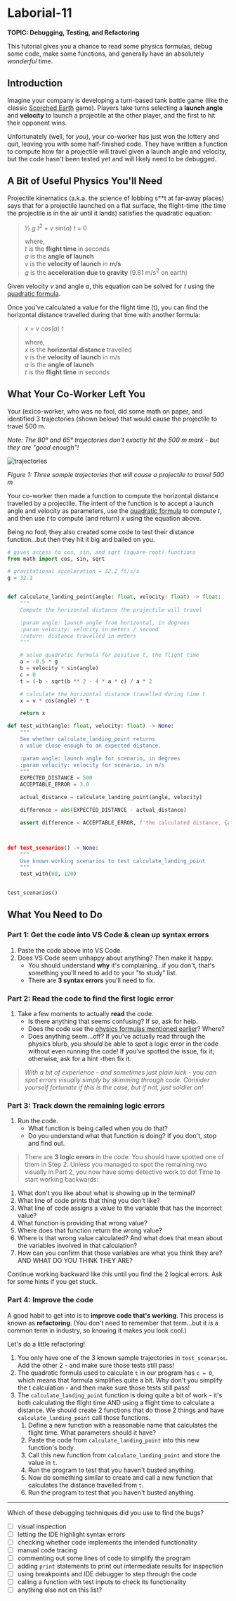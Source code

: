 # Laborial-11

**TOPIC: Debugging, Testing, and Refactoring**

This tutorial gives you a chance to read some physics formulas, debug some code, make some functions, and generally have an absolutely _wonderful_ time.

## Introduction

Imagine your company is developing a turn-based tank battle game (like the classic [Scorched Earth](https://en.wikipedia.org/wiki/Scorched_Earth_(video_game)) game). Players take turns selecting a **launch angle** and **velocity** to launch a projectile at the other player, and the first to hit their opponent wins.

Unfortunately (well, for _you_), your co-worker has just won the lottery and quit, leaving you with some half-finished code. They have written a function to compute how far a projectile will travel given a launch angle and velocity, but the code hasn't been tested yet and will likely need to be debugged. 

## A Bit of Useful Physics You'll Need

Projectile kinematics (a.k.a. the science of lobbing s**t at far-away places) says that for a projectile launched on a flat surface, the flight-time (the time the projectile is in the air until it lands) satisfies the quadratic equation:

> ½ *g t*<sup>2</sup> + *v* sin(*a*) *t* = 0
>  
> where,  <br>
> *t* is the **flight time** in seconds <br>
> *a* is the **angle of launch**  <br>
> *v* is the **velocity of launch** in **m/s**  <br>
> *g* is the **acceleration due to gravity** (9.81 m/s<sup>2</sup> on earth) 

Given velocity *v* and angle *a*, this equation can be solved for *t* using the [quadratic formula](https://en.wikipedia.org/wiki/Quadratic_formula).

Once you've calculated a value for the flight time (t), you can find the horizontal distance travelled during that time with another formula:

> *x* = *v* cos(*a*) *t*
> 
> where,  <br>
> *x* is the **horizontal distance** travelled  <br>
> *v* is the **velocity of launch** in m/s  <br>
> *a* is the **angle of launch**  <br>
> *t* is the **flight time** in seconds

## What Your Co-Worker Left You

Your (ex)co-worker, who was no fool, did some math on paper, and identified 3 trajectories (shown below) that would cause the projectile to travel 500 m.

_Note: The 80° and 65° trajectories don't exactly hit the 500 m mark - but they are "good enough"!_

![trajectories](images/trajectories.png)

*Figure 1: Three sample trajectories that will cause a projectile to travel 500 m*

Your co-worker then made a function to compute the horizontal distance travelled by a projectile. The intent of the function is to accept a launch angle and velocity as parameters, use the [quadratic formula](https://en.wikipedia.org/wiki/Quadratic_formula) to compute *t*, and then use *t* to compute (and return) *x* using the equation above.

Being no fool, they also created some code to test their distance function...but then they hit it big and bailed on you.

```python
# gives access to cos, sin, and sqrt (square-root) functions
from math import cos, sin, sqrt  

# gravitational acceleration = 32.2 ft/s/s
g = 32.2 


def calculate_landing_point(angle: float, velocity: float) -> float:
    """
    Compute the horizontal distance the projectile will travel

    :param angle: launch angle from horizontal, in degrees
    :param velocity: velocity in meters / second
    :return: distance travelled in meters
    """

    # solve quadratic formula for positive t, the flight time
    a = -0.5 * g
    b = velocity * sin(angle)
    c = 0
    t = (-b - sqrt(b ** 2 - 4 * a * c) / a * 2

    # calculate the horizontal distance travelled during time t
    x = v * cos(angle) * t

    return x

def test_with(angle: float, velocity: float) -> None:
    """
    See whether calculate_landing_point returns
    a value close enough to an expected distance.

    :param angle: launch angle for scenario, in degrees
    :param velocity: velocity for scenario, in m/s
    """
    EXPECTED_DISTANCE = 500
    ACCEPTABLE_ERROR = 3.0

    actual_distance = calculate_landing_point(angle, velocity)

    difference = abs(EXPECTED_DISTANCE - actual_distance)

    assert difference < ACCEPTABLE_ERROR, f'the calculated distance, {actual_distance:.1f} m, is not close enough to {EXPECTED_DISTANCE} m"



def test_scenarios() -> None:
    """
    Use known working scenarios to test calculate_landing_point
    """
    test_with(80, 120)


test_scenarios()
```




## What You Need to Do

### Part 1: Get the code into VS Code & clean up syntax errors

1. Paste the code above into VS Code.
2. Does VS Code seem unhappy about anything? Then make it happy.
   - You should understand **why** it's complaining...if you don't, that's something you'll need to add to your "to study" list.
   - There are **3 syntax errors** you'll need to fix.

### Part 2: Read the code to find the first logic error

1. Take a few moments to actually **read** the code. 
    - Is there anything that seems confusing? If so, ask for help.
    - Does the code use the [physics formulas mentioned earlier](#a-bit-of-useful-physics-youll-need)? Where?
    - Does anything seem...off? If you've actually read through the physics blurb, you _should_ be able to spot a logic error in the code without even running the code! If you've spotted the issue, fix it; otherwise, ask for a hint -then fix it.

> _With a bit of experience - and sometimes just plain luck - you can spot errors visually simply by skimming through code. Consider yourself fortunate if this is the case, but if not, just soldier on!_

### Part 3: Track down the remaining logic errors

1. Run the code. 
   - What function is being called when you do that? 
   - Do you understand what that function is doing? If you don't, stop and find out.
   
> There are **3 logic errors** in the code. You should have spotted one of them in Step 2. Unless you managed to spot the remaining two visually in Part 2, you now have some detective work to do! Time to start working backwards:

1. What don't you like about what is showing up in the terminal? 
2. What line of code prints that thing you don't like?
3. What line of code assigns a value to the variable that has the incorrect value?
4. What function is providing that wrong value?
5. Where does that function return the wrong value?
6. Where is that wrong value calculated? And what does that mean about the variables involved in that calculation?
7. How can you confirm that those variables are what you think they are? AND WHAT DO YOU THINK THEY ARE?

Continue working backward like this until you find the 2 logical errors. Ask for some hints if you get stuck.

### Part 4: Improve the code

A good habit to get into is to **improve code that's working**. This process is known as **refactoring**. (You don't need to remember that term...but it _is_ a common term in industry, so knowing it makes you look cool.)

Let's do a little refactoring!

1. You only have one of the 3 known sample trajectories in `test_scenarios`. Add the other 2 - and make sure those tests still pass!
2. The quadratic formula used to calculate `t` in our program has `c = 0`, which means that formula simplifies quite a bit. Why don't you simplify the t calculation - and then make sure those tests still pass!
3. The `calculate_landing_point` function is doing quite a bit of work - it's both calculating the flight time AND using a flight time to calculate a distance. We should create 2 functions that do those 2 things and have `calculate_landing_point` call those functions.
   1. Define a new function with a reasonable name that calculates the flight time. What parameters should it have?
   2. Paste the code from `calculate_landing_point` into this new function's body.
   3. Call this new function from `calculate_landing_point` and store the value in `t`.
   4. Run the program to test that you haven't busted anything.
   5. Now do something similar to create and call a new function that calculates the distance travelled from `t`.
   6. Run the program to test that you haven't busted anything.

---

Which of these debugging techniques did you use to find the bugs?

 - [ ] visual inspection
 - [ ] letting the IDE highlight syntax errors
 - [ ] checking whether code implements the intended functionality
 - [ ] manual code tracing
 - [ ] commenting out some lines of code to simplify the program
 - [ ] adding `print` statements to print out intermediate results for inspection
 - [ ] using breakpoints and IDE debugger to step through the code
 - [ ] calling a function with test inputs to check its functionality
 - [ ] anything else not on this list?
